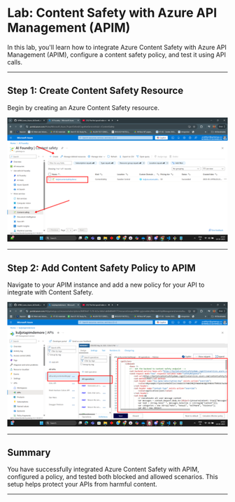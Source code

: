# Lab: Content Safety with Azure API Management (APIM)

In this lab, you'll learn how to integrate Azure Content Safety with Azure API Management (APIM), configure a content safety policy, and test it using API calls.

---

## Step 1: Create Content Safety Resource

Begin by creating an Azure Content Safety resource.

![Create Content Safety Resource](./Assets/CONTENTSAFETYAPIM-create-content-safety-step1.png)

---

## Step 2: Add Content Safety Policy to APIM

Navigate to your APIM instance and add a new policy for your API to integrate with Content Safety.

![Add Content Safety Policy](./Assets/CONTENTSAFETYAPIM-modify-api-policy-with-content-safety-step2.png)

---

## Summary

You have successfully integrated Azure Content Safety with APIM, configured a policy, and tested both blocked and allowed scenarios. This setup helps protect your APIs from harmful content.

---